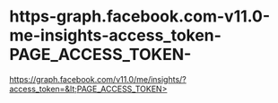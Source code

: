# https-graph.facebook.com-v11.0-me-insights-access_token-PAGE_ACCESS_TOKEN-
https://graph.facebook.com/v11.0/me/insights/?access_token=&lt;PAGE_ACCESS_TOKEN>

